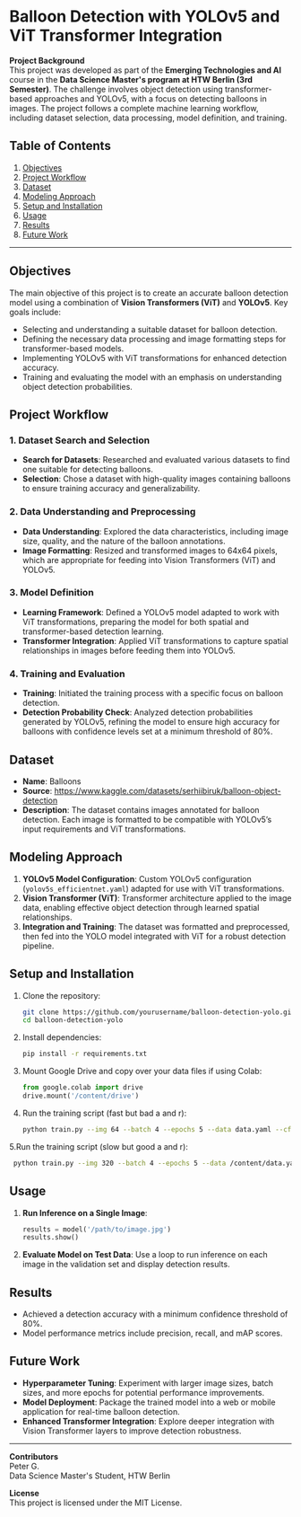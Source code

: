 # Balloon Detection with YOLOv5 and ViT Transformer Integration

**Project Background**  
This project was developed as part of the **Emerging Technologies and AI** course in the **Data Science Master's program at HTW Berlin (3rd Semester)**. The challenge involves object detection using transformer-based approaches and YOLOv5, with a focus on detecting balloons in images. The project follows a complete machine learning workflow, including dataset selection, data processing, model definition, and training.

## Table of Contents
1. [Objectives](#objectives)
2. [Project Workflow](#project-workflow)
3. [Dataset](#dataset)
4. [Modeling Approach](#modeling-approach)
5. [Setup and Installation](#setup-and-installation)
6. [Usage](#usage)
7. [Results](#results)
8. [Future Work](#future-work)

---

## Objectives

The main objective of this project is to create an accurate balloon detection model using a combination of **Vision Transformers (ViT)** and **YOLOv5**. Key goals include:
- Selecting and understanding a suitable dataset for balloon detection.
- Defining the necessary data processing and image formatting steps for transformer-based models.
- Implementing YOLOv5 with ViT transformations for enhanced detection accuracy.
- Training and evaluating the model with an emphasis on understanding object detection probabilities.

## Project Workflow

### 1. Dataset Search and Selection
- **Search for Datasets**: Researched and evaluated various datasets to find one suitable for detecting balloons.
- **Selection**: Chose a dataset with high-quality images containing balloons to ensure training accuracy and generalizability.

### 2. Data Understanding and Preprocessing
- **Data Understanding**: Explored the data characteristics, including image size, quality, and the nature of the balloon annotations.
- **Image Formatting**: Resized and transformed images to 64x64 pixels, which are appropriate for feeding into Vision Transformers (ViT) and YOLOv5.

### 3. Model Definition
- **Learning Framework**: Defined a YOLOv5 model adapted to work with ViT transformations, preparing the model for both spatial and transformer-based detection learning.
- **Transformer Integration**: Applied ViT transformations to capture spatial relationships in images before feeding them into YOLOv5.
  
### 4. Training and Evaluation
- **Training**: Initiated the training process with a specific focus on balloon detection.
- **Detection Probability Check**: Analyzed detection probabilities generated by YOLOv5, refining the model to ensure high accuracy for balloons with confidence levels set at a minimum threshold of 80%.
  
## Dataset

- **Name**: Balloons
- **Source**: https://www.kaggle.com/datasets/serhiibiruk/balloon-object-detection
- **Description**: The dataset contains images annotated for balloon detection. Each image is formatted to be compatible with YOLOv5’s input requirements and ViT transformations.

## Modeling Approach

1. **YOLOv5 Model Configuration**: Custom YOLOv5 configuration (`yolov5s_efficientnet.yaml`) adapted for use with ViT transformations.
2. **Vision Transformer (ViT)**: Transformer architecture applied to the image data, enabling effective object detection through learned spatial relationships.
3. **Integration and Training**: The dataset was formatted and preprocessed, then fed into the YOLO model integrated with ViT for a robust detection pipeline.

## Setup and Installation

1. Clone the repository:
   ```bash
   git clone https://github.com/yourusername/balloon-detection-yolo.git
   cd balloon-detection-yolo
   ```

2. Install dependencies:
   ```bash
   pip install -r requirements.txt
   ```

3. Mount Google Drive and copy over your data files if using Colab:
   ```python
   from google.colab import drive
   drive.mount('/content/drive')
   ```

4. Run the training script (fast but bad a and r):
   ```bash
   python train.py --img 64 --batch 4 --epochs 5 --data data.yaml --cfg models/yolov5s_efficientnet.yaml --weights yolov5n.pt --name balloon_detector
   ```

5.Run the training script (slow but good a and r):
  ```bash
   python train.py --img 320 --batch 4 --epochs 5 --data /content/data.yaml --cfg models/yolov5m.yaml --weights yolov5m.pt --name balloon_detector
   ```

## Usage

1. **Run Inference on a Single Image**:
   ```python
   results = model('/path/to/image.jpg')
   results.show()
   ```

2. **Evaluate Model on Test Data**:
   Use a loop to run inference on each image in the validation set and display detection results.

## Results

- Achieved a detection accuracy with a minimum confidence threshold of 80%.
- Model performance metrics include precision, recall, and mAP scores.

## Future Work

- **Hyperparameter Tuning**: Experiment with larger image sizes, batch sizes, and more epochs for potential performance improvements.
- **Model Deployment**: Package the trained model into a web or mobile application for real-time balloon detection.
- **Enhanced Transformer Integration**: Explore deeper integration with Vision Transformer layers to improve detection robustness.

---

**Contributors**  
Peter G.  
Data Science Master's Student, HTW Berlin  

**License**  
This project is licensed under the MIT License.
